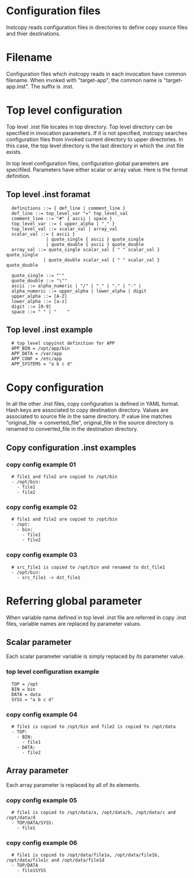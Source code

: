Configuration files
====================================================
Instcopy reads configuration files in directories to define copy source files and thier destinations.

Filename
====================================================
Configuration files which instcopy reads in each invocation have common filename. When invoked with
"target-app", the common name is "target-app.inst". The suffix is .inst.

Top level configuration
====================================================
Top level .inst file locates in top directory. Top level directory can be specified in invocation
parameters. If it is not specified, instcopy searches configuration files from invoked current directory
to upper directories. In this case, the top level directory is the last directory in which the .inst
file exists.

In top level configuration files, configuration global parameters are specifiled. Parameters have either
scalar or array value. Here is the format definition.

Top level .inst foramat
----------------------------------------------------
```
  definitions ::= { def_line | comment_line }
  def_line ::= top_level_var "=" top_level_val
  comment_line ::= "#" { ascii | space }
  top_level_var ::= { upper_alpha | "_" }
  top_level_val ::= scalar_val | array_val
  scalar_val ::= { ascii }
               | quote_single { ascii } quote_single
               | quote_double { ascii } quote_double
  array_val ::= quote_single scalar_val { " " scalar_val } quote_single
              | quote_double scalar_val { " " scalar_val } quote_double

  quote_single ::= "'"
  quote_double ::= "\""
  ascii ::= alpha_numeric | "/" | "_" | "." | "-" |
  alpha_numeric ::= upper_alpha | lower_alpha | digit
  upper_alpha ::= [A-Z]
  lower_alpha ::= [a-z]
  digit ::= [0-9]
  space ::= " " | "    "
```

Top level .inst example
----------------------------------------------------
```
  # top level copyinst definition for APP
  APP_BIN = /opt/app/bin
  APP_DATA = /var/app
  APP_CONF = /etc/app
  APP_SYSTEMS = "a b c d"
```

Copy configuration
====================================================
In all the other .inst files, copy configuration is defined in YAML format. Hash keys are associated to
copy destination directory. Values are associated to source file in the same directory.  If value line matches
"original_file -> converted_file", original_file in the source directory is renamed to converted_file in the
destination directory.


Copy configuration .inst examples
-----------------------------------------------------

### copy config example 01
```
  # file1 and file2 are copied to /opt/bin
  - /opt/bin:
    - file1
    - file2
```

### copy config example 02
```
  # file1 and file2 are copied to /opt/bin
  - /opt:
    - bin:
      - file1
      - file2
```

### copy config example 03
```
  # src_file1 is copied to /opt/bin and renamed to dst_file1
  - /opt/bin:
    - src_file1 -> dst_file1
```

Referring global parameter
=======================================================
When variable name defined in top level .inst file are referred in copy .inst files, variable names are
replaced by parameter values.

Scalar parameter
-------------------------------------------------------
Each scalar parameter variable is simply replaced by its parameter value.

### top level configuration example
```
  TOP = /opt
  BIN = bin
  DATA = data
  SYSS = "a b c d"
```

### copy config example 04
```
  # file1 is copied to /opt/bin and file2 is copied to /opt/data
  - TOP:
    - BIN:
      - file1
    - DATA:
      - file2
```

Array parameter
-------------------------------------------------------
Each array parameter is replaced by all of its elements.

### copy config example 05
```
  # file1 is copied to /opt/data/a, /opt/data/b, /opt/data/c and /opt/data/d
  - TOP/DATA/SYSS:
    - file1
```

### copy config example 06
```
  # file1 is copied to /opt/data/file1a, /opt/data/file1b, /opt/data/file1c and /opt/data/file1d
  - TOP/DATA
    - file1SYSS
```

